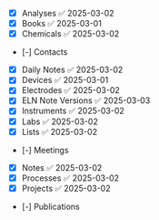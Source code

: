 - [x] Analyses ✅ 2025-03-02
- [x] Books ✅ 2025-03-01
- [x] Chemicals ✅ 2025-03-02
- [-] Contacts
- [x] Daily Notes ✅ 2025-03-02
- [x] Devices ✅ 2025-03-01
- [x] Electrodes ✅ 2025-03-02
- [x] ELN Note Versions ✅ 2025-03-03
- [x] Instruments ✅ 2025-03-02
- [x] Labs ✅ 2025-03-02
- [x] Lists ✅ 2025-03-02
- [-] Meetings
- [x] Notes ✅ 2025-03-02
- [x] Processes ✅ 2025-03-02
- [x] Projects ✅ 2025-03-02
- [-] Publications